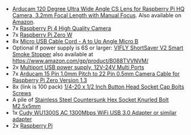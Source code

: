 * [Arducam 120 Degree Ultra Wide Angle CS Lens for Raspberry Pi HQ Camera, 3.2mm Focal Length with Manual Focus](https://www.arducam.com/product/arducam-cs-lens-for-raspberry-pi-hq-camera-120-degree-ultra-wide-angle-cs-mount-lens-3-2mm-focal-length-with-manual-focus-ln051/). Also available on [Amazon](https://www.amazon.com/Arducam-Degree-Raspberry-Camera-Length/dp/B08GLYR572/).
* 7x [Raspberry Pi 4 High Quality Camera](https://www.microcenter.com/product/621303/raspberry-pi-hq-camera-for-raspberry-pi-4)
* 7x [Raspberry Pi Zero W](https://www.microcenter.com/product/486575/raspberry-pi-zero-w)
* 8x [Micro USB Cable Cord - A to Up Angle Micro B](https://www.amazon.com/gp/product/B00EANUQ5M/)
* Optional if power supply is 6S or larger: [VIFLY ShortSaver V2 Smart Smoke Stopper](https://www.viflydrone.com/smokestopper.html) also available at https://www.amazon.com/gp/product/B088TVVNVM/
* 2x [Multiport USB power supply, 12V-24V Multi Ports](https://www.amazon.com/Charger-Adapter-Identification-Multi-Protection-Charging/dp/B0779D7DFG/)
* 7x [Arducam 15 Pin 1.0mm Pitch to 22 Pin 0.5mm Camera Cable for Raspberry Pi Zero Version 1.3](https://www.arducam.com/product/arducam-for-raspberry-pi-zero-camera-cable-3-8cm-ribbon-flex-extension-cable-for-pi-zerow-cb008/)
* 8x (link is 100 pack) [1/4-20 x 1/2 Inch Button Head Socket Cap Bolts Screws](https://www.amazon.com/gp/product/B07MZQ9F5K/)
* A pile of [Stainless Steel Countersunk Hex Socket Knurled Bolt M2.5x5mm](https://www.amazon.com/gp/product/B00NQ9JX3W/)
* 1x [Cudy WU1300S AC 1300Mbps WiFi USB 3.0 Adapter or similar adapter](https://www.amazon.com/gp/product/B084FS7BWF/)
* 2x [Raspberry Pi](https://www.microcenter.com/product/609038/raspberry-pi-4-model-b---4gb-ddr4)
